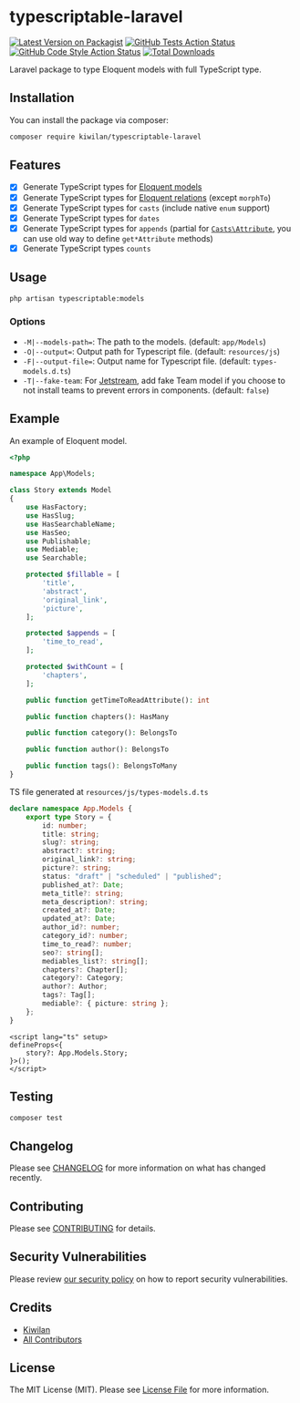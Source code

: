 # typescriptable-laravel

[![Latest Version on Packagist](https://img.shields.io/packagist/v/kiwilan/typescriptable-laravel.svg?style=flat-square)](https://packagist.org/packages/kiwilan/typescriptable-laravel)
[![GitHub Tests Action Status](https://img.shields.io/github/actions/workflow/status/kiwilan/typescriptable-laravel/run-tests.yml?branch=main&label=tests&style=flat-square)](https://github.com/kiwilan/typescriptable-laravel/actions?query=workflow%3Arun-tests+branch%3Amain)
[![GitHub Code Style Action Status](https://img.shields.io/github/actions/workflow/status/kiwilan/typescriptable-laravel/fix-php-code-style-issues.yml?branch=main&label=code%20style&style=flat-square)](https://github.com/kiwilan/typescriptable-laravel/actions?query=workflow%3A"Fix+PHP+code+style+issues"+branch%3Amain)
[![Total Downloads](https://img.shields.io/packagist/dt/kiwilan/typescriptable-laravel.svg?style=flat-square)](https://packagist.org/packages/kiwilan/typescriptable-laravel)

Laravel package to type Eloquent models with full TypeScript type.

## Installation

You can install the package via composer:

```bash
composer require kiwilan/typescriptable-laravel
```

## Features

-   [x] Generate TypeScript types for [Eloquent models](https://laravel.com/docs/9.x/eloquent)
-   [x] Generate TypeScript types for [Eloquent relations](https://laravel.com/docs/9.x/eloquent-relationships) (except `morphTo`)
-   [x] Generate TypeScript types for `casts` (include native `enum` support)
-   [x] Generate TypeScript types for `dates`
-   [x] Generate TypeScript types for `appends` (partial for [`Casts\Attribute`](https://laravel.com/docs/9.x/eloquent-mutators#defining-an-accessor), you can use old way to define `get*Attribute` methods)
-   [x] Generate TypeScript types `counts`

## Usage

```bash
php artisan typescriptable:models
```

### Options

-   `-M|--models-path=`: The path to the models. (default: `app/Models`)
-   `-O|--output=`: Output path for Typescript file. (default: `resources/js`)
-   `-F|--output-file=`: Output name for Typescript file. (default: `types-models.d.ts`)
-   `-T|--fake-team`: For [Jetstream](https://jetstream.laravel.com/2.x/introduction.html), add fake Team model if you choose to not install teams to prevent errors in components. (default: `false`)

## Example

An example of Eloquent model.

```php
<?php

namespace App\Models;

class Story extends Model
{
    use HasFactory;
    use HasSlug;
    use HasSearchableName;
    use HasSeo;
    use Publishable;
    use Mediable;
    use Searchable;

    protected $fillable = [
        'title',
        'abstract',
        'original_link',
        'picture',
    ];

    protected $appends = [
        'time_to_read',
    ];

    protected $withCount = [
        'chapters',
    ];

    public function getTimeToReadAttribute(): int

    public function chapters(): HasMany

    public function category(): BelongsTo

    public function author(): BelongsTo

    public function tags(): BelongsToMany
}
```

TS file generated at `resources/js/types-models.d.ts`

```typescript
declare namespace App.Models {
    export type Story = {
        id: number;
        title: string;
        slug?: string;
        abstract?: string;
        original_link?: string;
        picture?: string;
        status: "draft" | "scheduled" | "published";
        published_at?: Date;
        meta_title?: string;
        meta_description?: string;
        created_at?: Date;
        updated_at?: Date;
        author_id?: number;
        category_id?: number;
        time_to_read?: number;
        seo?: string[];
        mediables_list?: string[];
        chapters?: Chapter[];
        category?: Category;
        author?: Author;
        tags?: Tag[];
        mediable?: { picture: string };
    };
}
```

```vue
<script lang="ts" setup>
defineProps<{
    story?: App.Models.Story;
}>();
</script>
```

## Testing

```bash
composer test
```

## Changelog

Please see [CHANGELOG](CHANGELOG.md) for more information on what has changed recently.

## Contributing

Please see [CONTRIBUTING](CONTRIBUTING.md) for details.

## Security Vulnerabilities

Please review [our security policy](../../security/policy) on how to report security vulnerabilities.

## Credits

-   [Kiwilan](https://github.com/kiwilan)
-   [All Contributors](../../contributors)

## License

The MIT License (MIT). Please see [License File](LICENSE.md) for more information.
